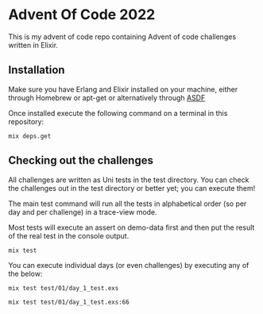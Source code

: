 # Advent Of Code 2022

This is my advent of code repo containing Advent of code challenges written in
Elixir.

## Installation

Make sure you have Erlang and Elixir installed on your machine, either through
Homebrew or apt-get or alternatively through [ASDF](https://asdf-vm.com/)

Once installed execute the following command on a terminal in this repository:

```
mix deps.get
```

## Checking out the challenges

All challenges are written as Uni tests in the test directory. You can check the
challenges out in the test directory or better yet; you can execute them!

The main test command will run all the tests in alphabetical order (so per day
and per challenge) in a trace-view mode.

Most tests will execute an assert on demo-data first and then put the result of
the real test in the console output.

```
mix test
```

You can execute individual days (or even challenges) by executing any of the
below:

```
mix test test/01/day_1_test.exs

mix test test/01/day_1_test.exs:66
```
